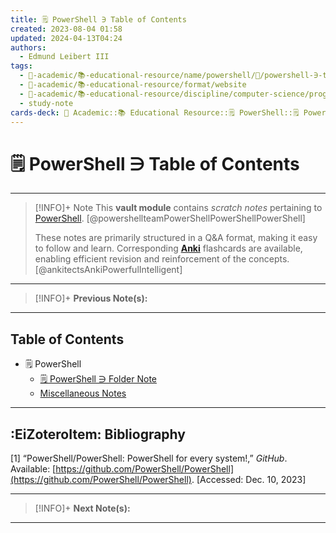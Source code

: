 ```yaml
---
title: 🗒️ PowerShell ∋ Table of Contents
created: 2023-08-04 01:58
updated: 2024-04-13T04:24
authors:
  - Edmund Leibert III
tags:
  - 🔴-academic/📚-educational-resource/name/powershell/🔖/powershell-∋-table-of-contents
  - 🔴-academic/📚-educational-resource/format/website
  - 🔴-academic/📚-educational-resource/discipline/computer-science/programming-language/powershell
  - study-note
cards-deck: 🔴 Academic::📚 Educational Resource::🗒️ PowerShell::🗒️ PowerShell ∋ Table of Contents
---
```


# 🗒️ PowerShell ∋ Table of Contents

---

> [!INFO]+ Note 
> This **vault module** contains _scratch notes_ pertaining to [PowerShell](https://github.com/PowerShell/PowerShell). [@powershellteamPowerShellPowerShellPowerShell]
> 
> These notes are primarily structured in a Q&A format, making it easy to follow and learn. Corresponding [**Anki**](https://apps.ankiweb.net/) flashcards are available, enabling efficient revision and reinforcement of the concepts. [@ankitectsAnkiPowerfulIntelligent]

---

> [!INFO]+ 
> **Previous Note(s):**
> 

---

## Table of Contents

- 🗒️ PowerShell
	- [🗒️ PowerShell ∋ Folder Note](the-vault/src/🔴%20Academic/📚%20Educational%20resource/Scratch%20notes/🗒️%20PowerShell/🗒️%20PowerShell%20∋%20Folder%20Note.md)
	- [Miscellaneous Notes](the-vault/src/🔴%20Academic/📚%20Educational%20resource/Scratch%20notes/🗒️%20PowerShell/Miscellaneous%20Notes.md)

---

## :EiZoteroItem: Bibliography

\[1\]
“PowerShell/PowerShell: PowerShell for every system!,” _GitHub_. Available: [https://github.com/PowerShell/PowerShell](https://github.com/PowerShell/PowerShell). [Accessed: Dec. 10, 2023]

---

> [!INFO]+
> **Next Note(s):**

---
